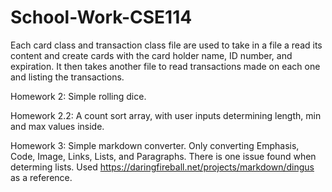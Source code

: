 # School-Work-CSE114
Each card class and transaction class file are used to take in a file a read its content and create cards with the card holder name, ID number, and expiration. It then takes another file to read transactions made on each one and listing the transactions.


Homework 2: Simple rolling dice.

Homework 2.2: A count sort array, with user inputs determining length, min and max values inside. 

Homework 3: Simple markdown converter. Only converting Emphasis, Code, Image, Links, Lists, and Paragraphs. There is one issue found when determing lists. Used https://daringfireball.net/projects/markdown/dingus as a reference.
